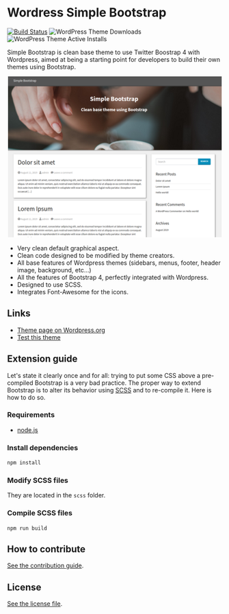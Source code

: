 # Wordress Simple Bootstrap

[![Build Status](https://travis-ci.org/nicolas-van/wordpress-simple-bootstrap.svg?branch=master)](https://travis-ci.org/nicolas-van/wordpress-simple-bootstrap) ![WordPress Theme Downloads](https://wordpress.org/themes/simple-bootstrap/) ![WordPress Theme Active Installs](https://wordpress.org/themes/simple-bootstrap/)

Simple Bootstrap is clean base theme to use Twitter Boostrap 4 with Wordpress, aimed at being a starting point for developers to build their own themes using Bootstrap.

<p align="center">
  <img src="./screenshot.png" width="500px">
</p>

* Very clean default graphical aspect.
* Clean code designed to be modified by theme creators.
* All base features of Wordpress themes (sidebars, menus, footer, header image, background, etc...)
* All the features of Bootstrap 4, perfectly integrated with Wordpress.
* Designed to use SCSS.
* Integrates Font-Awesome for the icons.

## Links

* [Theme page on Wordpress.org](https://wordpress.org/themes/simple-bootstrap/)
* [Test this theme](https://wp-themes.com/simple-bootstrap/)

## Extension guide

Let's state it clearly once and for all: trying to put some CSS above a pre-compiled Bootstrap is a very bad practice. The proper way to extend Bootstrap is to alter its behavior using [SCSS](https://sass-lang.com/) and to re-compile it. Here is how to do so.

### Requirements

* [node.js](https://nodejs.org/en/)

### Install dependencies

```bash
npm install
```

### Modify SCSS files

They are located in the `scss` folder.

### Compile SCSS files

```
npm run build
```

## How to contribute

[See the contribution guide](./CONTRIBUTING.md).

## License

[See the license file](./LICENSE.md).
